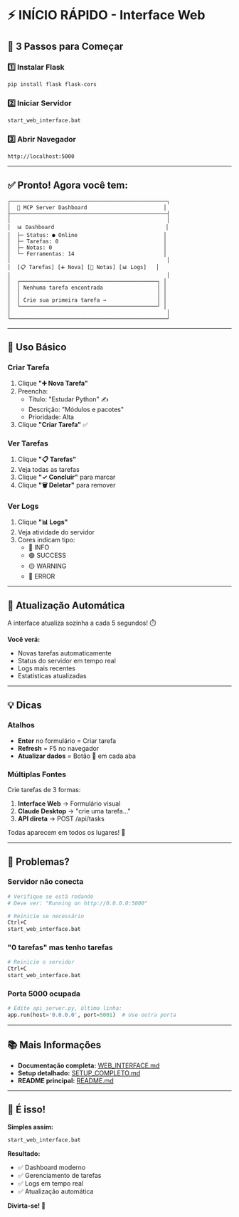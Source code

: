 # ⚡ INÍCIO RÁPIDO - Interface Web

## 🚀 3 Passos para Começar

### 1️⃣ Instalar Flask
```bash
pip install flask flask-cors
```

### 2️⃣ Iniciar Servidor
```bash
start_web_interface.bat
```

### 3️⃣ Abrir Navegador
```
http://localhost:5000
```

---

## ✅ Pronto! Agora você tem:

```
┌─────────────────────────────────────────────────┐
│  🚀 MCP Server Dashboard                        │
├─────────────────────────────────────────────────┤
│                                                 │
│  📊 Dashboard                                   │
│  ├─ Status: ● Online                           │
│  ├─ Tarefas: 0                                 │
│  ├─ Notas: 0                                   │
│  └─ Ferramentas: 14                            │
│                                                 │
│  [📋 Tarefas] [➕ Nova] [📝 Notas] [📊 Logs]   │
│                                                 │
│  ┌───────────────────────────────────────────┐ │
│  │ Nenhuma tarefa encontrada                 │ │
│  │                                           │ │
│  │ Crie sua primeira tarefa →                │ │
│  └───────────────────────────────────────────┘ │
│                                                 │
└─────────────────────────────────────────────────┘
```

---

## 🎯 Uso Básico

### Criar Tarefa
1. Clique **"➕ Nova Tarefa"**
2. Preencha:
   - Título: "Estudar Python" ✍️
   - Descrição: "Módulos e pacotes"
   - Prioridade: Alta
3. Clique **"Criar Tarefa"** ✅

### Ver Tarefas
1. Clique **"📋 Tarefas"**
2. Veja todas as tarefas
3. Clique **"✓ Concluir"** para marcar
4. Clique **"🗑️ Deletar"** para remover

### Ver Logs
1. Clique **"📊 Logs"**
2. Veja atividade do servidor
3. Cores indicam tipo:
   - 🔵 INFO
   - 🟢 SUCCESS
   - 🟡 WARNING
   - 🔴 ERROR

---

## 🔄 Atualização Automática

A interface atualiza sozinha a cada 5 segundos! ⏱️

**Você verá:**
- Novas tarefas automaticamente
- Status do servidor em tempo real
- Logs mais recentes
- Estatísticas atualizadas

---

## 💡 Dicas

### Atalhos
- **Enter** no formulário = Criar tarefa
- **Refresh** = F5 no navegador
- **Atualizar dados** = Botão 🔄 em cada aba

### Múltiplas Fontes
Crie tarefas de 3 formas:
1. **Interface Web** → Formulário visual
2. **Claude Desktop** → "crie uma tarefa..."
3. **API direta** → POST /api/tasks

Todas aparecem em todos os lugares! 🎉

---

## 🐛 Problemas?

### Servidor não conecta
```bash
# Verifique se está rodando
# Deve ver: "Running on http://0.0.0.0:5000"

# Reinicie se necessário
Ctrl+C
start_web_interface.bat
```

### "0 tarefas" mas tenho tarefas
```bash
# Reinicie o servidor
Ctrl+C
start_web_interface.bat
```

### Porta 5000 ocupada
```python
# Edite api_server.py, última linha:
app.run(host='0.0.0.0', port=5001)  # Use outra porta
```

---

## 📚 Mais Informações

- **Documentação completa:** [WEB_INTERFACE.md](WEB_INTERFACE.md)
- **Setup detalhado:** [SETUP_COMPLETO.md](SETUP_COMPLETO.md)
- **README principal:** [README.md](README.md)

---

## 🎉 É isso!

**Simples assim:**
```bash
start_web_interface.bat
```

**Resultado:**
- ✅ Dashboard moderno
- ✅ Gerenciamento de tarefas
- ✅ Logs em tempo real
- ✅ Atualização automática

**Divirta-se! 🚀**
